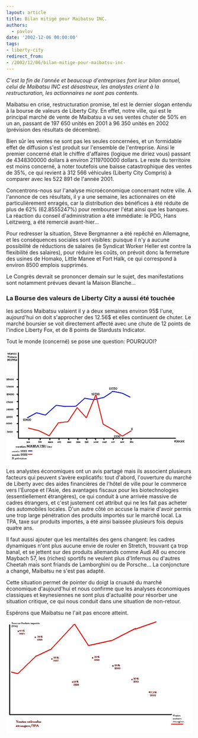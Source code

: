 ```yaml
---
layout: article
title: Bilan mitigé pour Maibatsu INC.
authors:
  - pavlov
date: '2002-12-06 00:00:00'
tags:
- liberty-city
redirect_from:
- /2002/12/06/bilan-mitige-pour-maibatsu-inc-
---
```


_C'est la fin de l'année et beaucoup d'entreprises font leur bilan annuel, celui de Maibatsu INC est désastreux, les analystes crient à la restructuration, les actionnaires ne sont pas contents._

Maibatsu en crise, restructuration promise, tel est le dernier slogan entendu à la bourse de valeurs de Liberty City. En effet, notre ville, qui est le principal marché de vente de Maibatsu a vu ses ventes chuter de 50% en un an, passant de 197 650 unités en 2001 à 96 350 unités en 2002 (prévision des résultats de décembre).

Bien sûr les ventes ne sont pas les seules concernées, et un formidable effet de diffusion s'est produit sur l'ensemble de l'entreprise. Ainsi le premier concerné était le chiffre d'affaires (logique me diriez vous) passant de 4348300000 dollars à environ 2119700000 dollars. Le reste du territoire est moins concerné, à noter toutefois une baisse catastrophique des ventes de 35%, ce qui revient à 312 566 véhicules (Liberty City Compris) à comparer avec les 522 891 de l'année 2001.

Concentrons-nous sur l'analyse microéconomique concernant notre ville. A l'annonce de ces résultats, il y a une semaine, les actionnaires on été particulièrement enragés, car la distribution des bénéfices à été réduite de plus de 62% (62.8555247%) pour rembourser l'état ainsi que les banques. La réaction du conseil d'administration a été immédiate: le PDG, Hans Leitzwerg, a été remercié avant-hier...

Pour redresser la situation, Steve Bergmanner a été repêché en Allemagne, et les conséquences sociales sont visibles: puisque il n'y a aucune possibilité de réductions de salaires (le Syndicat Worker Heller est contre la flexibilité des salaires), pour réduire les coûts, on prévoit donc la fermeture des usines de Homako, Little Manee et Fort Halk, ce qui correspond à environ 8500 emplois supprimés.

Le Congrès devrait se prononcer demain sur le sujet, des manifestations sont notamment prévues devant la Maison Blanche...

### La Bourse des valeurs de Liberty City a aussi été touchée

les actions Maibatsu valaient il y a deux semaines environ 95$ l'une, aujourd'hui on doit s'approcher des 12.56$ et elles continuent de chuter. Le marché boursier se voit directement affecté avec une chute de 12 points de l'indice Liberty Fox, et de 8 points de Stardusts Indicator.

Tout le monde (concerné) se pose une question: POURQUOI?

![](/content/images/v1/user23/tabstat.jpg)

Les analystes économiques ont un avis partagé mais ils associent plusieurs facteurs qui peuvent s’avère explicatifs: tout d'abord, l'ouverture du marché de Liberty avec des aides financières de l'hôtel de ville pour le commerce vers l'Europe et l'Asie, des avantages fiscaux pour les biotechnologies (essentiellement étrangères), ce qui conduit à une arrivée massive de cadres étrangers, et c'est justement cet attribut qui ne les fait pas acheter des automobiles locales. D'un autre côté on accuse la mairie d'avoir permis une trop large pénétration des produits importés sur le marché local. La TPA, taxe sur produits importés, a été ainsi baissée plusieurs fois depuis quatre ans.

Il faut aussi ajouter que les mentalités des gens changent: les cadres dynamiques n'ont plus aucune envie de rouler en Stretch, trouvant ça trop banal, et se jettent sur des produits allemands comme Audi A8 ou encore Maybach 57, les (riches) sportifs ne veulent plus d'Infernus ou d'autres Cheetah mais sont friands de Lamborghini ou de Porsche... La conjoncture a changé, Maibatsu ne s'est pas adapté.

Cette situation permet de pointer du doigt la cruauté du marché économique d'aujourd'hui et nous confirme que les analyses économiques classiques et keynesiennes ne sont plus d'actualité pour résorber une situation critique, ce qui nous conduit dans une situation de non-retour.

Espérons que Maibatsu ne l'ait pas encore atteint.

![](/content/images/v1/user23/tab02.jpg)